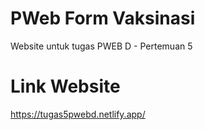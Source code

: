 # PWeb Form Vaksinasi 
Website untuk tugas PWEB D - Pertemuan 5
# Link Website
https://tugas5pwebd.netlify.app/

